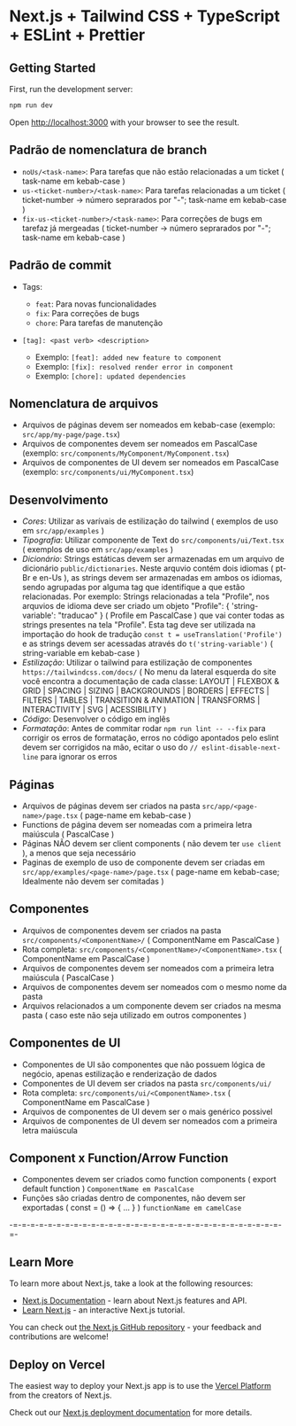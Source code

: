 # Next.js + Tailwind CSS + TypeScript + ESLint + Prettier

## Getting Started

First, run the development server:

```bash
npm run dev
```

Open [http://localhost:3000](http://localhost:3000) with your browser to see the result.

## Padrão de nomenclatura de branch

- `noUs/<task-name>`: Para tarefas que não estão relacionadas a um ticket ( task-name em kebab-case )
- `us-<ticket-number>/<task-name>`: Para tarefas relacionadas a um ticket ( ticket-number -> número seprarados por "-"; task-name em kebab-case )
- `fix-us-<ticket-number>/<task-name>`: Para correções de bugs em tarefaz já mergeadas ( ticket-number -> número seprarados por "-"; task-name em kebab-case )

## Padrão de commit

- Tags:

  - `feat`: Para novas funcionalidades
  - `fix`: Para correções de bugs
  - `chore`: Para tarefas de manutenção

- `[tag]: <past verb> <description>`
  - Exemplo: `[feat]: added new feature to component`
  - Exemplo: `[fix]: resolved render error in component`
  - Exemplo: `[chore]: updated dependencies`

## Nomenclatura de arquivos

- Arquivos de páginas devem ser nomeados em kebab-case (exemplo: `src/app/my-page/page.tsx`)
- Arquivos de componentes devem ser nomeados em PascalCase (exemplo: `src/components/MyComponent/MyComponent.tsx`)
- Arquivos de componentes de UI devem ser nomeados em PascalCase (exemplo: `src/components/ui/MyComponent.tsx`)

## Desenvolvimento

- _Cores_:
  Utilizar as varívais de estilização do tailwind ( exemplos de uso em `src/app/examples` )
- _Tipografia_:
  Utilizar componente de Text do `src/components/ui/Text.tsx` ( exemplos de uso em `src/app/examples` )
- _Dicionário_:
  Strings estáticas devem ser armazenadas em um arquivo de dicionário `public/dictionaries`. Neste arquvio contém dois idiomas ( pt-Br e en-Us ), as strings devem ser armazenadas em ambos os idiomas, sendo agrupadas por alguma tag que identifique a que estão relacionadas.
  Por exemplo:
  Strings relacionadas a tela "Profile", nos arquvios de idioma deve ser criado um objeto
  "Profile": {
  'string-variable': "traducao"
  } ( Profile em PascalCase )
  que vai conter todas as strings presentes na tela "Profile". Esta tag deve ser utilizada na importação do hook de tradução
  `const t = useTranslation('Profile')` e as strings devem ser acessadas através do `t('string-variable')` ( string-variable em kebab-case )
- _Estilização_:
  Utilizar o tailwind para estilização de componentes `https://tailwindcss.com/docs/` ( No menu da lateral esquerda do site você encontra a documentação de cada classe: LAYOUT | FLEXBOX & GRID | SPACING | SIZING | BACKGROUNDS | BORDERS | EFFECTS | FILTERS | TABLES | TRANSITION & ANIMATION | TRANSFORMS | INTERACTIVITY | SVG | ACESSIBILITY )
- _Código_:
  Desenvolver o código em inglês
- _Formatação_:
  Antes de commitar rodar `npm run lint -- --fix` para corrigir os erros de formatação, erros no código apontados pelo eslint devem ser corrigidos na mão, ecitar o uso do `// eslint-disable-next-line` para ignorar os erros

## Páginas

- Arquivos de páginas devem ser criados na pasta `src/app/<page-name>/page.tsx` ( page-name em kebab-case )
- Functions de página devem ser nomeadas com a primeira letra maiúscula ( PascalCase )
- Páginas NÃO devem ser client components ( não devem ter `use client` ), a menos que seja necessário
- Paginas de exemplo de uso de componente devem ser criadas em `src/app/examples/<page-name>/page.tsx` ( page-name em kebab-case; Idealmente não devem ser comitadas )

## Componentes

- Arquivos de componentes devem ser criados na pasta `src/components/<ComponentName>/` ( ComponentName em PascalCase )
- Rota completa: `src/components/<ComponentName>/<ComponentName>.tsx` ( ComponentName em PascalCase )
- Arquivos de componentes devem ser nomeados com a primeira letra maiúscula ( PascalCase )
- Arquivos de componentes devem ser nomeados com o mesmo nome da pasta
- Arquivos relacionados a um componente devem ser criados na mesma pasta ( caso este não seja utilizado em outros componentes )

## Componentes de UI

- Componentes de UI são componentes que não possuem lógica de negócio, apenas estilização e renderização de dados
- Componentes de UI devem ser criados na pasta `src/components/ui/`
- Rota completa: `src/components/ui/<ComponentName>.tsx` ( ComponentName em PascalCase )
- Arquivos de componentes de UI devem ser o mais genérico possivel
- Arquivos de componentes de UI devem ser nomeados com a primeira letra maiúscula

## Component x Function/Arrow Function

- Componentes devem ser criados como function components ( export default function <ComponentName> ) `ComponentName em PascalCase`
- Funções são criadas dentro de componentes, não devem ser exportadas ( const <functionName> = () => { ... } ) `functionName em camelCase`

-=-=-=-=-=-=-=-=-=-=-=-=-=-=-=-=-=-=-=-=-=-=-=-=-=-=-=-=-=-=-=-=-

## Learn More

To learn more about Next.js, take a look at the following resources:

- [Next.js Documentation](https://nextjs.org/docs) - learn about Next.js features and API.
- [Learn Next.js](https://nextjs.org/learn) - an interactive Next.js tutorial.

You can check out [the Next.js GitHub repository](https://github.com/vercel/next.js) - your feedback and contributions are welcome!

## Deploy on Vercel

The easiest way to deploy your Next.js app is to use the [Vercel Platform](https://vercel.com/new?utm_medium=default-template&filter=next.js&utm_source=create-next-app&utm_campaign=create-next-app-readme) from the creators of Next.js.

Check out our [Next.js deployment documentation](https://nextjs.org/docs/app/building-your-application/deploying) for more details.
